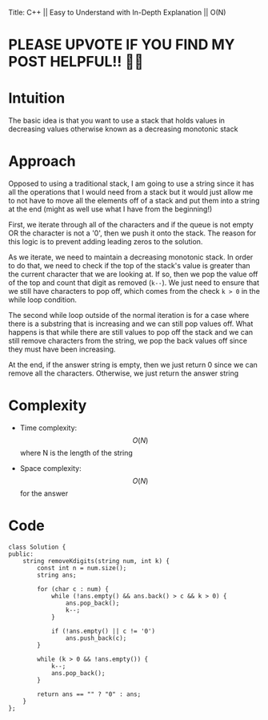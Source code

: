 Title: C++ || Easy to Understand with In-Depth Explanation || O(N)

# PLEASE UPVOTE IF YOU FIND MY POST HELPFUL!! 🥺😁

# Intuition

The basic idea is that you want to use a stack that holds values in decreasing values otherwise known as a decreasing monotonic stack

# Approach

Opposed to using a traditional stack, I am going to use a string since it has all the operations that I would need from a stack but it would just allow me to not have to move all the elements off of a stack and put them into a string at the end (might as well use what I have from the beginning!)

First, we iterate through all of the characters and if the queue is not empty OR the character is not a '0', then we push it onto the stack. The reason for this logic is to prevent adding leading zeros to the solution.

As we iterate, we need to maintain a decreasing monotonic stack. In order to do that, we need to check if the top of the stack's value is greater than the current character that we are looking at. If so, then we pop the value off of the top and count that digit as removed (`k--`). We just need to ensure that we still have characters to pop off, which comes from the check `k > 0` in the while loop condition.

The second while loop outside of the normal iteration is for a case where there is a substring that is increasing and we can still pop values off. What happens is that while there are still values to pop off the stack and we can still remove characters from the string, we pop the back values off since they must have been increasing.

At the end, if the answer string is empty, then we just return 0 since we can remove all the characters. Otherwise, we just return the answer string

# Complexity
- Time complexity:
$$O(N)$$ where N is the length of the string

- Space complexity:
$$O(N)$$ for the answer

# Code
```
class Solution {
public:
    string removeKdigits(string num, int k) {
        const int n = num.size();
        string ans;

        for (char c : num) {
            while (!ans.empty() && ans.back() > c && k > 0) {
                ans.pop_back();
                k--;
            }

            if (!ans.empty() || c != '0')
                ans.push_back(c);
        }

        while (k > 0 && !ans.empty()) {
            k--;
            ans.pop_back();
        }

        return ans == "" ? "0" : ans;
    }
};
```